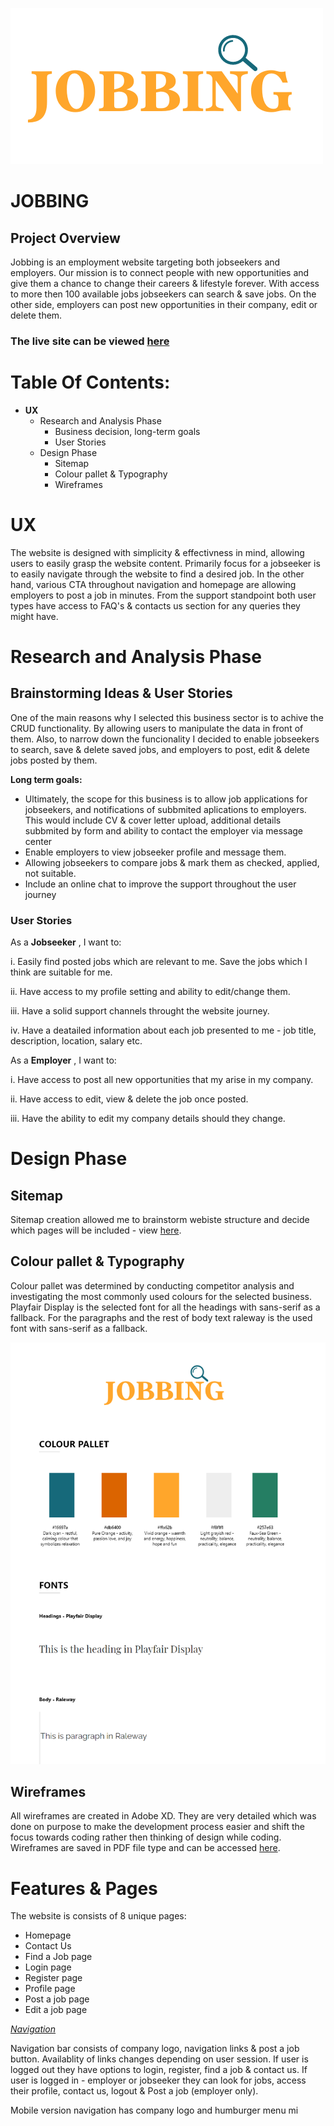 ![Jobbing Logo](static/images/yellow-colour-v1.png)

# JOBBING

## Project Overview

Jobbing is an employment website targeting both jobseekers and employers. Our mission is to connect people with new opportunities and give them a chance to change their careers & lifestyle forever. With access to more then 100 available jobs jobseekers can search & save jobs. On the other side, employers can post new opportunities in their company, edit or delete them.

### **The live site can be viewed [here](https://jobbing-hiring-app.herokuapp.com/)**

# **Table Of Contents:**

- **UX**
  - Research and Analysis Phase
    - Business decision, long-term goals
    - User Stories
  - Design Phase
    - Sitemap
    - Colour pallet & Typography
    - Wireframes

# **UX**

The website is designed with simplicity & effectivness in mind, allowing users to easily grasp the website content. Primarily focus for a jobseeker is to easily navigate through the website to find a desired job. In the other hand, various CTA throughout navigation and homepage are allowing employers to post a job in minutes. From the support standpoint both user types have access to FAQ's & contacts us section for any queries they might have.

# **Research and Analysis Phase**

## **Brainstorming Ideas & User Stories**

One of the main reasons why I selected this business sector is to achive the CRUD functionality. By allowing users to manipulate the data in front of them. Also, to narrow down the funcionality I decided to enable jobseekers to search, save & delete saved jobs, and employers to post, edit & delete jobs posted by them.

**Long term goals:**

- Ultimately, the scope for this business is to allow job applications for jobseekers, and notifications of subbmited aplications to employers. This would include CV & cover letter upload, additional details subbmited by form and ability to contact the employer via message center
- Enable employers to view jobseeker profile and message them.
- Allowing jobseekers to compare jobs & mark them as checked, applied, not suitable.
- Include an online chat to improve the support throughout the user journey

### **User Stories**

As a **Jobseeker** , I want to:

i. Easily find posted jobs which are relevant to me. Save the jobs which I think are suitable for me.

ii. Have access to my profile setting and ability to edit/change them.

iii. Have a solid support channels throught the website journey.

iv. Have a deatailed information about each job presented to me - job title, description, location, salary etc.

As a **Employer** , I want to:

i. Have access to post all new opportunities that my arise in my company.

ii. Have access to edit, view & delete the job once posted.

iii. Have the ability to edit my company details should they change.

# **Design Phase**

## **Sitemap**

Sitemap creation allowed me to brainstorm webiste structure and decide which pages will be included - view [here](documentation/Site-map.pdf).

## **Colour pallet & Typography**

Colour pallet was determined by conducting competitor analysis and investigating the most commonly used colours for the selected business.
Playfair Display is the selected font for all the headings with sans-serif as a fallback. For the paragraphs and the rest of body text raleway is the used font with sans-serif as a fallback.

![colour pallet and fonts](documentation/colour-pallet.png)

## **Wireframes**

All wireframes are created in Adobe XD. They are very detailed which was done on purpose to make the development process easier and shift the focus towards coding rather then thinking of design while coding.
Wireframes are saved in PDF file type and can be accessed [here](documentation/wireframes).

# **Features & Pages**

The website is consists of 8 unique pages:

- Homepage
- Contact Us
- Find a Job page
- Login page
- Register page
- Profile page
- Post a job page
- Edit a job page


<ins>*Navigation*</ins>

Navigation bar consists of company logo, navigation links & post a job button. Availablity of links changes depending on user session. If user is logged out they have options to login, register, find a job & contact us.
If user is logged in - employer or jobseeker they can look for jobs, access their profile, contact us, logout & Post a job (employer only).

Mobile version navigation has company logo and humburger menu mi

